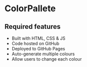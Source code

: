 # ColorPallete
## Required features 
- Built with HTML, CSS & JS
- Code hosted on GitHub
- Deployed to GitHub Pages
- Auto-generate multiple colours
- Allow users to change each colour

